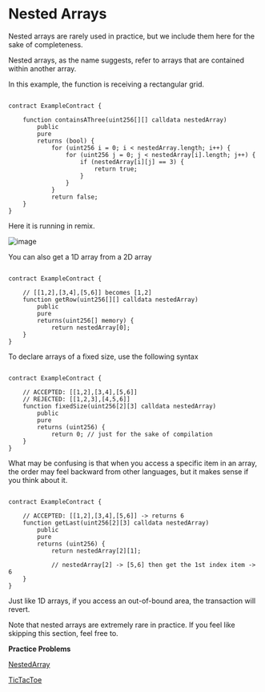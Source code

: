 # Nested Arrays

Nested arrays are rarely used in practice, but we include them here for the sake of completeness.

Nested arrays, as the name suggests, refer to arrays that are contained within another array.

In this example, the function is receiving a rectangular grid.

```solidity

contract ExampleContract {

    function containsAThree(uint256[][] calldata nestedArray) 
        public 
        pure 
        returns (bool) {
            for (uint256 i = 0; i < nestedArray.length; i++) {
                for (uint256 j = 0; j < nestedArray[i].length; j++) {
                    if (nestedArray[i][j] == 3) {
                        return true;
                    }
                }
            }
            return false;
    }
}

```

Here it is running in remix.

![image](https://static.wixstatic.com/media/c0c19a_b9ca99cdc4384a34b4ad9c56ae28e8b9~mv2.png)

You can also get a 1D array from a 2D array

```solidity

contract ExampleContract {

    // [[1,2],[3,4],[5,6]] becomes [1,2]
    function getRow(uint256[][] calldata nestedArray) 
        public 
        pure 
        returns(uint256[] memory) {
            return nestedArray[0];
    }
}

```

To declare arrays of a fixed size, use the following syntax

```solidity

contract ExampleContract {

    // ACCEPTED: [[1,2],[3,4],[5,6]]
    // REJECTED: [[1,2,3],[4,5,6]]
    function fixedSize(uint256[2][3] calldata nestedArray) 
        public 
        pure 
        returns (uint256) {
            return 0; // just for the sake of compilation
    }
}

```

What may be confusing is that when you access a specific item in an array, the order may feel backward from other languages, but it makes sense if you think about it.

```solidity

contract ExampleContract {

    // ACCEPTED: [[1,2],[3,4],[5,6]] -> returns 6
    function getLast(uint256[2][3] calldata nestedArray) 
        public 
        pure 
        returns (uint256) {
            return nestedArray[2][1];

            // nestedArray[2] -> [5,6] then get the 1st index item -> 6
    }
}

```

Just like 1D arrays, if you access an out-of-bound area, the transaction will revert.

Note that nested arrays are extremely rare in practice. If you feel like skipping this section, feel free to.

**Practice Problems**

[NestedArray](https://github.com/RareSkills/Solidity-Exercises/tree/main/NestedArray)

[TicTacToe](https://github.com/RareSkills/Solidity-Exercises/tree/main/TicTacToe)

